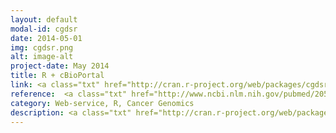 ```yaml
---
layout: default
modal-id: cgdsr
date: 2014-05-01
img: cgdsr.png
alt: image-alt
project-date: May 2014
title: R + cBioPortal
link: <a class="txt" href="http://cran.r-project.org/web/packages/cgdsr/">CGDSR</a>
reference:  <a class="txt" href="http://www.ncbi.nlm.nih.gov/pubmed/20508147"> <b>Genome Research (2010)</a>
category: Web-service, R, Cancer Genomics
description: <a class="txt" href="http://cran.r-project.org/web/packages/cgdsr/">CGDSR</a> is an R-package to fetch and analyze data from The Cancer Genome Atlas and the <a class="txt" href="http://www.cbioportal.org">cBioPortal for Cancer Genomics</a>. These resources are further described here - <a class="txt" href="http://cran.r-project.org/web/packages/cgdsr/vignettes/cgdsr.pdf">Introduction to CGDSR</a>, <a class="txt" href="http://www.ncbi.nlm.nih.gov/pubmed/22588877">Cerami et al., Cancer Discovery (2012)</a>, <a class="txt" href="http://www.ncbi.nlm.nih.gov/pubmed/23550210">Gao et al., Science Signaling (2013)</a>.
---
```

